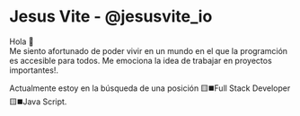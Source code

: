 
# Jesus Vite - @jesusvite_io
Hola 👋<br>
Me siento afortunado de poder vivir en un mundo en el que la programción es accesible para todos. Me emociona la idea de trabajar en proyectos importantes!.

Actualmente estoy en la búsqueda de una posición 🟨◼️Full Stack Developer 🟨◼️Java Script.<br>


